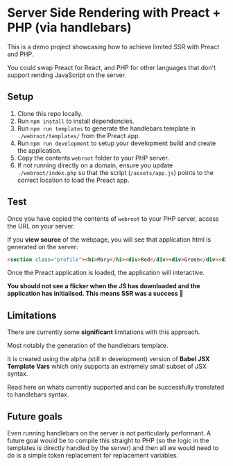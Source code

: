 # Server Side Rendering with Preact + PHP (via handlebars)

This is a demo project showcasing how to achieve limited SSR with Preact and PHP.

You could swap Preact for React, and PHP for other languages that don't support rending JavaScript on the server.

## Setup

1. Clone this repo locally.
2. Run `npm install` to install dependencies.
3. Run `npm run templates` to generate the handlebars template in `./webroot/templates/` from the Preact app.
4. Run `npm run development` to setup your development build and create the application.
5. Copy the contents `webroot` folder to your PHP server.
6. If not running directly on a domain, ensure you update `./webroot/index.php` so that the script (`/assets/app.js`) points to the correct location to load the Preact app.

## Test

Once you have copied the contents of `webroot` to your PHP server, access the URL on your server.

If you **view source** of the webpage, you will see that application html is generated on the server:

```html
<section class="profile"><h1>Mary</h1><div>Red</div><div>Green</div><div>Blue</div></section>
```

Once the Preact application is loaded, the application will interactive.

**You should not see a flicker when the JS has downloaded and the application has initialised. This means SSR was a success 💪**

## Limitations

There are currently some __significant__ limitations with this approach.

Most notably the generation of the handlebars template.  

It is created using the alpha (still in development) version of **Babel JSX Template Vars** which only supports an extremely small subset of JSX syntax.

Read here on whats currently supported and can be successfully translated to handlebars syntax.

## Future goals

Even running handlebars on the server is not particularly performant.  A future goal would be to compile this straight to PHP (so the logic in the templates is directly handled by the server) and then all we would need to do is a simple token replacement for replacement variables.









